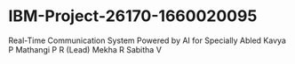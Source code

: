 # IBM-Project-26170-1660020095
Real-Time Communication System Powered by AI for Specially Abled
Kavya P
Mathangi P R (Lead)
Mekha R
Sabitha V
